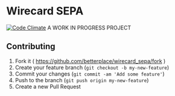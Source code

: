 # Wirecard SEPA
[![Code Climate](https://codeclimate.com/repos/55494936e30ba04e91005d6e/badges/cd0d22df220babab1b66/gpa.svg)](https://codeclimate.com/repos/55494936e30ba04e91005d6e/feed)
A WORK IN PROGRESS PROJECT

## Contributing
1. Fork it ( https://github.com/betterplace/wirecard_sepa/fork )
2. Create your feature branch (`git checkout -b my-new-feature`)
3. Commit your changes (`git commit -am 'Add some feature'`)
4. Push to the branch (`git push origin my-new-feature`)
5. Create a new Pull Request
